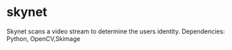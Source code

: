 # skynet
Skynet scans a video stream to determine the users identity.  Dependencies: Python, OpenCV,Skimage 
